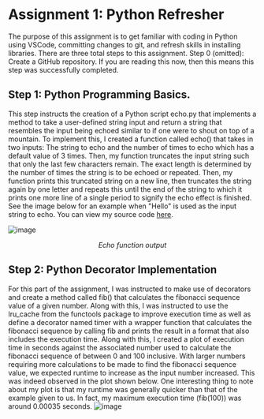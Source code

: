 # Assignment 1: Python Refresher
  The purpose of this assignment is to get familiar with coding in Python using VSCode, committing changes to git, and refresh skills in installing libraries.
There are three total steps to this assignment. Step 0 (omitted): Create a GitHub repository. If you are reading this now, then this means this step was successfully completed.
## Step 1: Python Programming Basics.
This step instructs the creation of a Python script echo.py that implements a method to take a user-defined string input
and return a string that resembles the input being echoed similar to if one were to shout on top of a mountain. To implement this, I created a function called echo() that takes
in two inputs: The string to echo and the number of times to echo which has a default value of 3 times. Then, my function truncates the input string such that only the last few characters remain.
The exact length is determined by the number of times the string is to be echoed or repeated. Then, my function prints this truncated string on a new line, then truncates the string again by one letter
and repeats this until the end of the string to which it prints one more line of a single period to signify the echo effect is finished. See the image below for an example when "Hello" is used as the input string to echo.
You can view my source code [here](https://github.com/moore025/cs3980/blob/7f1802f80e93aa7d7bbe66bd3284ce1d71d62f70/assignment_1_python_refresher/echo.py).

![image](https://github.com/user-attachments/assets/f3eda3d1-7ac4-419c-987a-9fa87d8847c2)
<p align="center">
<em>Echo function output</em>
</p>

## Step 2: Python Decorator Implementation
For this part of the assignment, I was instructed to make use of decorators and create a method called fib() that calculates the fibonacci sequence value of a given number. Along with this, I was instructed to use the lru_cache from the functools package to improve execution time as well as define a decorator named timer with a wrapper function that calculates the fibonacci sequence by calling fib and prints the result in a format that also includes the execution time. Along with this, I created a plot of execution time in seconds against the associated number used to calculate the fibonacci sequence of between 0 and 100 inclusive. With larger numbers requiring more calculations to be made to find the fibonacci sequence value, we expected runtime to increase as the input number increased. This was indeed observed in the plot shown below. One interesting thing to note about my plot is that my runtime was generally quicker than that of the example given to us. In fact, my maximum execution time (fib(100)) was around 0.00035 seconds.
![image]()
